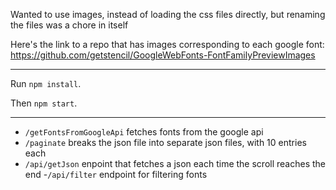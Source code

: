 Wanted to use images, instead of loading the css files directly, but renaming the files was a chore in itself

Here's the link to a repo that has images corresponding to each google font: https://github.com/getstencil/GoogleWebFonts-FontFamilyPreviewImages

---

Run ```npm install```.

Then ```npm start```.

---

- ```/getFontsFromGoogleApi``` fetches fonts from the google api
- ```/paginate``` breaks the json file into separate json files, with 10 entries each 
- ```/api/getJson``` enpoint that fetches a json each time the scroll reaches the end
-```/api/filter``` endpoint for filtering fonts
